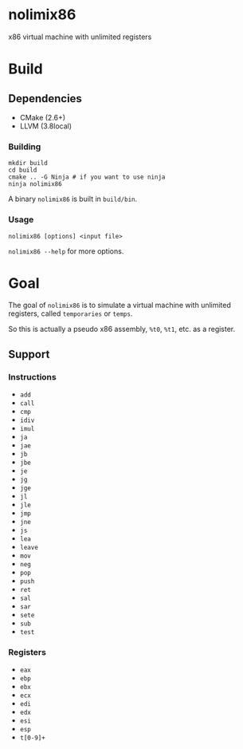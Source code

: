 # nolimix86
x86 virtual machine with unlimited registers

# Build

## Dependencies

* CMake (2.6+)
* LLVM  (3.8local)

### Building

```
mkdir build
cd build
cmake .. -G Ninja # if you want to use ninja
ninja nolimix86
```

A binary `nolimix86` is built in `build/bin`.

### Usage
`nolimix86 [options] <input file>`

`nolimix86 --help` for more options.

# Goal
The goal of `nolimix86` is to simulate a virtual machine with unlimited
registers, called `temporaries` or `temps`.

So this is actually a pseudo x86 assembly, `%t0`, `%t1`, etc. as a register.

## Support

### Instructions
* `add`
* `call`
* `cmp`
* `idiv`
* `imul`
* `ja`
* `jae`
* `jb`
* `jbe`
* `je`
* `jg`
* `jge`
* `jl`
* `jle`
* `jmp`
* `jne`
* `js`
* `lea`
* `leave`
* `mov`
* `neg`
* `pop`
* `push`
* `ret`
* `sal`
* `sar`
* `sete`
* `sub`
* `test`

### Registers
* `eax`
* `ebp`
* `ebx`
* `ecx`
* `edi`
* `edx`
* `esi`
* `esp`
* `t[0-9]+`
